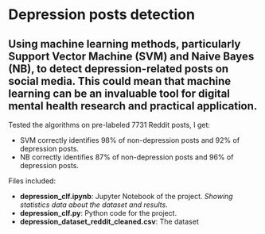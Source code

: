 # Depression posts detection

## Using machine learning methods, particularly Support Vector Machine (SVM) and Naive Bayes (NB), to detect depression-related posts on social media. This could mean that machine learning can be an invaluable tool for digital mental health research and practical application.

Tested the algorithms on pre-labeled 7731 Reddit posts, I get:
- SVM correctly identifies 98% of non-depression posts and 92% of depression posts.
- NB correctly identifies 87% of non-depression posts and 96% of depression posts.

Files included:
- **depression_clf.ipynb**: Jupyter Notebook of the project. *Showing statistics data about the dataset and results.*
- **depression_clf.py**: Python code for the project.
- **depression_dataset_reddit_cleaned.csv**: The dataset
